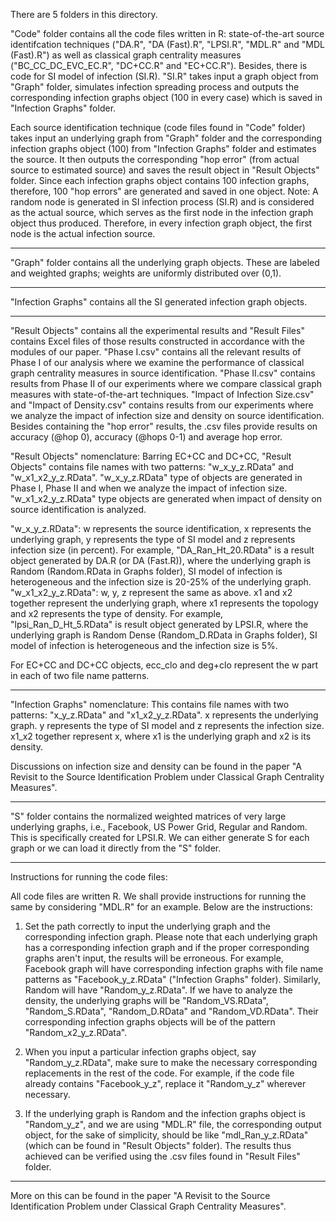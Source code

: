 There are 5 folders in this directory. 

"Code" folder contains all the code files written in R: state-of-the-art source identifcation techniques ("DA.R", "DA (Fast).R", "LPSI.R", "MDL.R" and "MDL (Fast).R") as well as classical graph centrality measures ("BC_CC_DC_EVC_EC.R", "DC+CC.R" and "EC+CC.R"). Besides, there is code for SI model of infection (SI.R).
"SI.R" takes input a graph object from "Graph" folder, simulates infection spreading process and outputs the corresponding infection graphs object (100 in every case) which is saved in "Infection Graphs" folder.

Each source identification technique (code files found in "Code" folder) takes input an underlying graph from "Graph" folder and the corresponding infection graphs object (100) from "Infection Graphs" folder and estimates the source. It then outputs the corresponding "hop error" (from actual source to estimated source) and saves the result object in "Result Objects" folder. Since each infection graphs object contains 100 infection graphs, therefore, 100 "hop errors" are generated and saved in one object. 
Note: A random node is generated in SI infection process (SI.R) and is considered as the actual source, which serves as the first node in the infection graph object thus produced. Therefore, in every infection graph object, the first node is the actual infection source. 

------------

"Graph" folder contains all the underlying graph objects. These are labeled and weighted graphs; weights are uniformly distributed over (0,1). 

------------

"Infection Graphs" contains all the SI generated infection graph objects. 

------------

"Result Objects" contains all the experimental results and "Result Files" contains Excel files of those results constructed in accordance with the modules of our paper. "Phase I.csv" contains all the relevant results of Phase I of our analysis where we examine the performance of classical graph centrality measures in source identification. "Phase II.csv" contains results from Phase II of our experiments where we compare classical graph measures with state-of-the-art techniques. "Impact of Infection Size.csv" and "Impact of Density.csv" contains results from our experiments where we analyze the impact of infection size and density on source identification. Besides containing the "hop error" results, the .csv files provide results on accuracy (@hop 0), accuracy (@hops 0-1) and average hop error.

"Result Objects" nomenclature:
Barring EC+CC and DC+CC, "Result Objects" contains file names with two patterns: "w_x_y_z.RData" and "w_x1_x2_y_z.RData". "w_x_y_z.RData" type of objects are generated in Phase I, Phase II and when we analyze the impact of infection size. "w_x1_x2_y_z.RData" type objects are generated when impact of density on source identification is analyzed. 

"w_x_y_z.RData": w represents the source identification, x represents the underlying graph, y represents the type of SI model and z represents infection size (in percent). For example, "DA_Ran_Ht_20.RData" is a result object generated by DA.R (or DA (Fast.R)), where the underlying graph is Random (Random.RData in Graphs folder), SI model of infection is heterogeneous and the infection size is 20-25% of the underlying graph.
"w_x1_x2_y_z.RData": w, y, z represent the same as above. x1 and x2 together represent the underlying graph, where x1 represents the topology and x2 represents the type of density. For example, "lpsi_Ran_D_Ht_5.RData" is result object generated by LPSI.R, where the underlying graph is Random Dense (Random_D.RData in Graphs folder), SI model of infection is heterogeneous and the infection size is 5%.

For EC+CC and DC+CC objects, ecc_clo and deg+clo represent the w part in each of two file name patterns.

------------

"Infection Graphs" nomenclature:
This contains file names with two patterns: "x_y_z.RData" and "x1_x2_y_z.RData". x represents the underlying graph. y represents the type of SI model and z represents the infection size. x1_x2 together represent x, where x1 is the underlying graph and x2 is its density.

Discussions on infection size and density can be found in the paper "A Revisit to the Source Identification Problem under Classical Graph Centrality Measures".    

------------

"S" folder contains the normalized weighted matrices of very large underlying graphs, i.e., Facebook, US Power Grid, Regular and Random. This is specifically created for LPSI.R. We can either generate S for each graph or we can load it directly from the "S" folder. 

------------

Instructions for running the code files:

All code files are written R. We shall provide instructions for running the same by considering "MDL.R" for an example. Below are the instructions:

1. Set the path correctly to input the underlying graph and the corresponding infection graph. Please note that each underlying graph has a corresponding infection graph and if the proper corresponding graphs aren't input, the results will be erroneous. For example, Facebook graph will have corresponding infection graphs with file name patterns as "Facebook_y_z.RData" ("Infection Graphs" folder). Similarly, Random will have "Random_y_z.RData". If we have to analyze the density, the underlying graphs will be "Random_VS.RData", "Random_S.RData", "Random_D.RData" and "Random_VD.RData". Their corresponding infection graphs objects will be of the pattern "Random_x2_y_z.RData". 

2. When you input a particular infection graphs object, say "Random_y_z.RData", make sure to make the necessary corresponding replacements in the rest of the code. For example, if the code file already contains "Facebook_y_z", replace it "Random_y_z" wherever necessary.

3. If the underlying graph is Random and the infection graphs object is "Random_y_z", and we are using "MDL.R" file, the corresponding output object, for the sake of simplicity, should be like "mdl_Ran_y_z.RData" (which can be found in "Result Objects" folder). The results thus achieved can be verified using the .csv files found in "Result Files" folder.

------------

More on this can be found in the paper "A Revisit to the Source Identification Problem under Classical Graph Centrality Measures".
